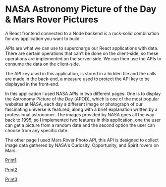 # NASA Astronomy Picture of the Day & Mars Rover Pictures

A React frontend connected to a Node backend is a rock-solid combination for any application you want to build.

APIs are what we can use to supercharge our React applications with data. There are certain operations that can’t be done on the client-side, so these operations are implemented on the server-side. We can then use the APIs to consume the data on the client-side.

The API key used in this application, is stored in a hidden file and the calls are made in the back-end, a measure used to protect the API key to be displayed in the front-end.

In this application I used NASA APIs in two different pages. One is to display the Astronomy Picture of the Day (APOD), which is one of the most popular websites at NASA, each day a different image or photograph of our fascinating universe is featured, along with a brief explanation written by a professional astronomer. The images provided by NASA goes all the way back to 1995, so I implemented two features in this application, one the user can get a picture from a random date and the second option the user can choose from any specific date. 

The other page I used Mars Rover Photo API, this API is designed to collect image data gathered by NASA's Curiosity, Opportunity, and Spirit rovers on Mars.


[Print1](/images/print1)

[Print2](/images/print2)

[Print3](/images/print3)
